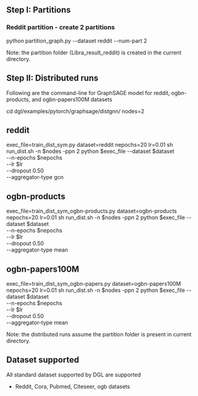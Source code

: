 ## Step I: Partitions
### Reddit partition - create 2 partitions
python partition_graph.py --dataset reddit --num-part 2

Note: the partition folder (Libra_result_reddit) is created in the current directory.


## Step II: Distributed runs
Following are the command-line for GraphSAGE model for reddit, ogbn-products, and ogbn-papers100M datasets


cd dgl/examples/pytorch/graphsage/distgnn/
nodes=2
## reddit
exec_file=train_dist_sym.py
dataset=reddit
nepochs=20
lr=0.01
sh run_dist.sh -n $nodes -ppn 2  python $exec_file --dataset $dataset \
   --n-epochs $nepochs \
      --lr  $lr \
         --dropout 0.50 \
            --aggregator-type gcn




## ogbn-products
exec_file=train_dist_sym_ogbn-products.py
dataset=ogbn-products
nepochs=20
lr=0.01
sh run_dist.sh -n $nodes -ppn 2  python $exec_file --dataset $dataset \
   --n-epochs $nepochs \
      --lr  $lr \
         --dropout 0.50 \
            --aggregator-type mean



## ogbn-papers100M
exec_file=train_dist_sym_ogbn-papers.py
dataset=ogbn-papers100M
nepochs=20
lr=0.01
sh run_dist.sh -n $nodes -ppn 2  python $exec_file --dataset $dataset \
   --n-epochs $nepochs \
      --lr  $lr \
         --dropout 0.50 \
            --aggregator-type mean

Note: the distributed runs assume the partition folder is present in current directory.


## Dataset supported
All standard dataset supported by DGL are supported
- Reddit, Cora, Pubmed, Citeseer, ogb datasets

